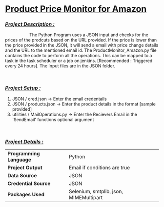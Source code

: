# <a href="https://github.com/tobeaprogrammer/AmazonProductMonitor_Python/edit/main/README.md">Product Price Monitor for Amazon</a>

<div>    
    <h3><u><i>Project Description :</u></i></h3>
    <p style ="text-indent:40px"> 
      &nbsp;&nbsp;&nbsp;&nbsp;&nbsp;&nbsp;&nbsp;&nbsp;&nbsp;&nbsp;The Python Program uses a JSON input and checks for the prices of the prodcuts based on the URL provided. If the price is lower than the price provided in the JSON, it will send a email with price change details and the URL to the mentioned email id. The ProductMonitor_Amazon.py file contains the code to perform all the operations. This can be mapped to a task in the task scheduler or a job on jenkins. [Recommended : Triggered every 24 hours]. The Input files are in the JSON folder. 
    </p>
    <br/>
  <div name="setup">
    <h3><u><i>Project Setup :</u></i></h3>
    <ol>
        <li> JSON / cred.json -> Enter the email credentails
        <li> JSON / products.json -> Enter the product details in the format [sample provided]
        <li> utilities / MailOperations.py -> Enter the Recievers Email in the 'SendEmail' functions optional argument
    </ol>
  </div>
 </div><br/>
 
 <h3><u><i>Project Details :</u></i></h3>
<table>
  <tr><td><b>Programming Language</b></td><td>Python</td></tr>
  <tr><td><b>Project Output</b></td><td>Email if conditions are true</td></tr>
  <tr><td><b>Data Source</b></td><td>JSON</td></tr>
  <tr><td><b>Credential Source</b></td><td>JSON</td></tr>
  <tr><td><b>Packages Used</b></td><td>Selenium, smtplib, json, MIMEMultipart </td></tr>
</table>
</div>
